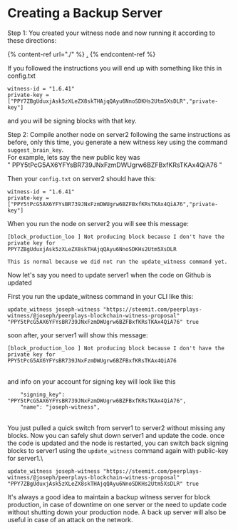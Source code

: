 # Creating a Backup Server

Step 1: You created your witness node and now running it according to these directions:

{% content-ref url="./" %}
[.](./)
{% endcontent-ref %}

If you followed the instructions you will end up with something like this in config.txt

```
witness-id = "1.6.41"
private-key = ["PPY7ZBgUduxjAsk5zXLeZX8skTHAjqQAyu6NnoSDKHs2Utm5XsDLR","private-key"]
```

and you will be signing blocks with that key.

Step 2: Compile another node on server2 following the same instructions as before, only this time, you generate a new witness key using the command `suggest_brain_key`.\
For example, lets say the new public key was\
" PPY5tPcG5AX6YFYsBR739JNxFzmDWUgrw6BZFBxfKRsTKAx4QiA76 "

Then your `config.txt` on server2 should have this:

```
witness-id = "1.6.41"
private-key = ["PPY5tPcG5AX6YFYsBR739JNxFzmDWUgrw6BZFBxfKRsTKAx4QiA76","private-key"]
```

When you run the node on server2 you will see this message:

```
[block_production_loo ] Not producing block because I don't have the private key for 
PPY7ZBgUduxjAsk5zXLeZX8skTHAjqQAyu6NnoSDKHs2Utm5XsDLR

This is normal because we did not run the update_witness command yet.
```

Now let's say you need to update server1 when the code on Github is updated

First you run the update\_witness command in your CLI like this:

```
update_witness joseph-witness "https://steemit.com/peerplays-witness/@joseph/peerplays-blockchain-witness-proposal" "PPY5tPcG5AX6YFYsBR739JNxFzmDWUgrw6BZFBxfKRsTKAx4QiA76" true
```

soon after, your server1 will show this message:

```
[block_production_loo ] Not producing block because I don't have the private key for 
PPY5tPcG5AX6YFYsBR739JNxFzmDWUgrw6BZFBxfKRsTKAx4QiA76
```

\
and info on your account for signing key will look like this

```
    "signing_key": "PPY5tPcG5AX6YFYsBR739JNxFzmDWUgrw6BZFBxfKRsTKAx4QiA76",
    "name": "joseph-witness",
```

\
You just pulled a quick switch from server1 to server2 without missing any blocks. Now you can safely shut down server1 and update the code. once the code is updated and the node is restarted, you can switch back signing blocks to server1 using the `update_witness` command again with public-key for server1.\


```
update_witness joseph-witness "https://steemit.com/peerplays-witness/@joseph/peerplays-blockchain-witness-proposal" "PPY7ZBgUduxjAsk5zXLeZX8skTHAjqQAyu6NnoSDKHs2Utm5XsDLR" true
```

It's always a good idea to maintain a backup witness server for block production, in case of downtime on one server or the need to update code without shutting down your production node. A back up server will also be useful in case of an attack on the network.
